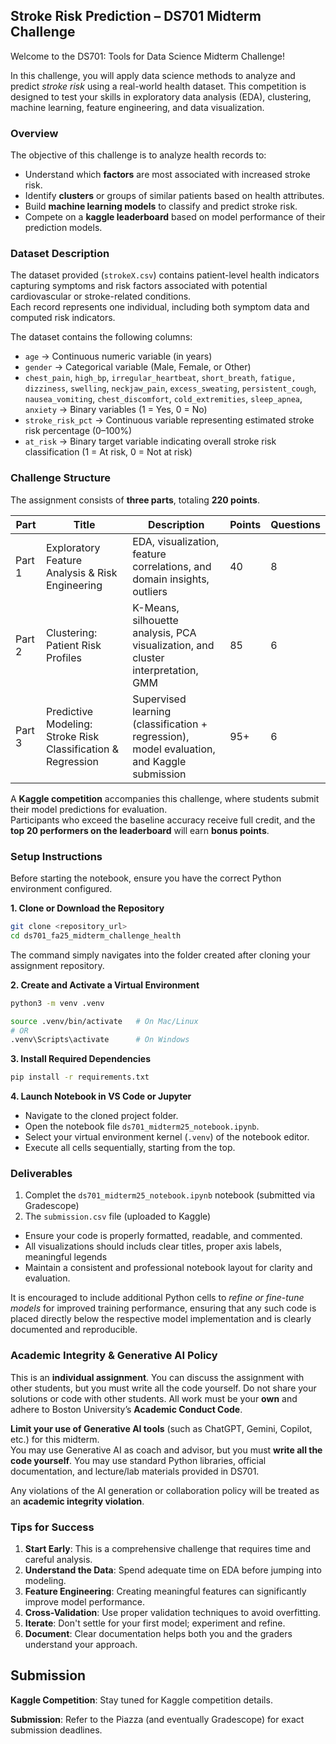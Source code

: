## Stroke Risk Prediction – DS701 Midterm Challenge

Welcome to the DS701: Tools for Data Science Midterm Challenge! 

In this challenge, you will apply data science methods to analyze and predict *stroke risk* using a real-world health dataset. This competition is designed to test your skills in exploratory data analysis (EDA), clustering, machine learning, feature engineering, and data visualization.

### Overview

The objective of this challenge is to analyze health records to:
- Understand which **factors** are most associated with increased stroke risk.
- Identify **clusters** or groups of similar patients based on health attributes.
- Build **machine learning models** to classify and predict stroke risk.
- Compete on a **kaggle leaderboard** based on model performance of their prediction models.

### Dataset Description

The dataset provided (`strokeX.csv`) contains patient-level health indicators capturing symptoms and risk factors associated with potential cardiovascular or stroke-related conditions.  
Each record represents one individual, including both symptom data and computed risk indicators.  

The dataset contains the following columns:
- `age` → Continuous numeric variable (in years)  
- `gender` → Categorical variable (Male, Female, or Other)  
- `chest_pain`, `high_bp`, `irregular_heartbeat`, `short_breath`, `fatigue, dizziness`, `swelling`, `neckjaw_pain`, `excess_sweating`, `persistent_cough`, `nausea_vomiting`, `chest_discomfort`, `cold_extremities`, `sleep_apnea`, `anxiety` → Binary variables (1 = Yes, 0 = No)  
- `stroke_risk_pct` → Continuous variable representing estimated stroke risk percentage (0–100%)  
- `at_risk` → Binary target variable indicating overall stroke risk classification (1 = At risk, 0 = Not at risk)

### Challenge Structure

The assignment consists of **three parts**, totaling **220 points**.

| Part | Title | Description | Points | Questions |
|------|--------|--------------|---------|------------|
| Part 1 | Exploratory Feature Analysis & Risk Engineering | EDA, visualization, feature correlations, and domain insights, outliers | 40 | 8 |
| Part 2 | Clustering: Patient Risk Profiles | K-Means, silhouette analysis, PCA visualization, and cluster interpretation, GMM | 85 | 6 |
| Part 3 | Predictive Modeling: Stroke Risk Classification & Regression | Supervised learning (classification + regression), model evaluation, and Kaggle submission | 95+ | 6 |

A **Kaggle competition** accompanies this challenge, where students submit their model predictions for evaluation.  
Participants who exceed the baseline accuracy receive full credit, and the **top 20 performers on the leaderboard** will earn **bonus points**.

### Setup Instructions

Before starting the notebook, ensure you have the correct Python environment configured.

**1. Clone or Download the Repository**
```bash
git clone <repository_url>
cd ds701_fa25_midterm_challenge_health
```
The command simply navigates into the folder created after cloning your assignment repository.

**2. Create and Activate a Virtual Environment**
```bash
python3 -m venv .venv

source .venv/bin/activate   # On Mac/Linux
# OR
.venv\Scripts\activate      # On Windows
```

**3. Install Required Dependencies**
```bash
pip install -r requirements.txt
```

**4. Launch Notebook in VS Code or Jupyter**
- Navigate to the cloned project folder.
- Open the notebook file `ds701_midterm25_notebook.ipynb`.
- Select your virtual environment kernel (`.venv`) of the notebook editor.
- Execute all cells sequentially, starting from the top.

### Deliverables
1. Complet the `ds701_midterm25_notebook.ipynb` notebook (submitted via Gradescope)
2. The `submission.csv` file (uploaded to Kaggle)

- Ensure your code is properly formatted, readable, and commented.
- All visualizations should includs clear titles, proper axis labels, meaningful legends
- Maintain a consistent and professional notebook layout for clarity and evaluation.

It is encouraged to include additional Python cells to *refine or fine-tune models* for improved training performance, ensuring that any such code is placed directly below the respective model implementation and is clearly documented and reproducible.

### Academic Integrity & Generative AI Policy

This is an **individual assignment**.  You can discuss the assignment with other students, but you must write all the code yourself.
Do not share your solutions or code with other students.
All work must be your **own** and adhere to Boston University’s **Academic Conduct Code**.

**Limit your use of Generative AI tools** (such as ChatGPT, Gemini, Copilot, etc.) for this midterm.  
You may use Generative AI as coach and advisor, but you must **write all the code yourself**.
You may use standard Python libraries, official documentation, and lecture/lab materials provided in DS701.

Any violations of the AI generation or collaboration policy will be treated as an **academic integrity violation**.

### Tips for Success

1. **Start Early**: This is a comprehensive challenge that requires time and careful analysis.
2. **Understand the Data**: Spend adequate time on EDA before jumping into modeling.
3. **Feature Engineering**: Creating meaningful features can significantly improve model performance.
4. **Cross-Validation**: Use proper validation techniques to avoid overfitting.
5. **Iterate**: Don't settle for your first model; experiment and refine.
6. **Document**: Clear documentation helps both you and the graders understand your approach.

## Submission

**Kaggle Competition**: Stay tuned for Kaggle competition details.

**Submission**: Refer to the Piazza (and eventually Gradescope) for exact submission deadlines.
